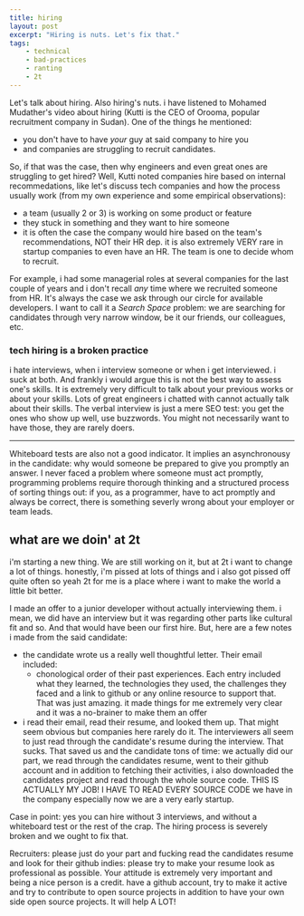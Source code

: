 ```yaml
---
title: hiring
layout: post
excerpt: "Hiring is nuts. Let's fix that."
tags:
    - technical
    - bad-practices
    - ranting
    - 2t
---
```


Let's talk about hiring. Also hiring's nuts. i have listened to Mohamed Mudather's video about hiring (Kutti is the CEO of Orooma, popular recruitment company in Sudan). One of the things he mentioned:

- you don't have to have _your_ guy at said company to hire you
- and companies are struggling to recruit candidates.

So, if that was the case, then why engineers and even great ones are struggling to get hired? Well, Kutti noted companies hire based on internal recommedations, like let's discuss tech companies and how the process usually work (from my own experience and some empirical observations):
- a team (usually 2 or 3) is working on some product or feature
- they stuck in something and they want to hire someone 
- it is often the case the company would hire based on the team's recommendations, NOT their HR dep. it is also extremely VERY rare in startup companies to even have an HR. The team is one to decide whom to recruit.

For example, i had some managerial roles at several companies for the last couple of years and i don't recall *any* time where we recruited someone from HR. It's always the case we ask through our circle for available developers. I want to call it a _Search Space_ problem: we are searching for candidates through very narrow window, be it our friends, our colleagues, etc. 


### tech hiring is a broken practice

i hate interviews, when i interview someone or when i get interviewed. i suck at both. And frankly i would argue this is not the best way to assess one's skills. It is extremely very difficult to talk about your previous works or about your skills. Lots of great engineers i chatted with cannot actually talk about their skills. The verbal interview is just a mere SEO test: you get the ones who show up well, use buzzwords. You might not necessarily want to have those, they are rarely doers.

-----

Whiteboard tests are also not a good indicator. It implies an asynchronousy in the candidate: why would someone be prepared to give you promptly an answer. I never faced a problem where someone must act promptly, programming problems require thorough thinking and a structured process of sorting things out: if you, as a programmer, have to act promptly and always be correct, there is something severly wrong about your employer or team leads.


## what are we doin' at 2t

i'm starting a new thing. We are still working on it, but at 2t i want to change a lot of things. honestly, i'm pissed at lots of things and i also got pissed off quite often so yeah 2t for me is a place where i want to make the world a little bit better.

I made an offer to a junior developer without actually interviewing them. i mean, we did have an interview but it was regarding other parts like cultural fit and so. And that would have been our first hire. But, here are a few notes i made from the said candidate:

- the candidate wrote us a really well thoughtful letter. Their email included:
    - chonological order of their past experiences. Each entry included what they learned, the technologies they used, the challenges they faced and a link to github or any online resource to support that. That was just amazing. it made things for me extremely very clear and it was a no-brainer to make them an offer
- i read their email, read their resume, and looked them up. That might seem obvious but companies here rarely do it. The interviewers all seem to just read through the candidate's resume during the interview. That sucks.
That saved us and the candidate tons of time: we actually did our part, we read through the candidates resume, went to their github account and in addition to fetching their activities, i also downloaded the candidates project and read through the whole source code. THIS IS ACTUALLY MY JOB! I HAVE TO READ EVERY SOURCE CODE we have in the company especially now we are a very early startup. 

Case in point: yes you can hire without 3 interviews, and without a whiteboard test or the rest of the crap. The hiring process is severely broken and we ought to fix that. 

Recruiters: please just do your part and fucking read the candidates resume and look for their github
indies: please try to make your resume look as professional as possible. Your attitude is extremely very important and being a nice person is a credit. have a github account, try to make it active and try to contribute to open source projects in addition to have your own side open source projects. It will help A LOT!